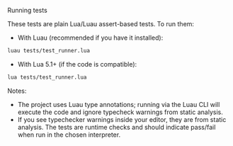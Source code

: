 Running tests

These tests are plain Lua/Luau assert-based tests. To run them:

- With Luau (recommended if you have it installed):

```bash
luau tests/test_runner.lua
```

- With Lua 5.1+ (if the code is compatible):

```bash
lua tests/test_runner.lua
```

Notes:
- The project uses Luau type annotations; running via the Luau CLI will execute the code and ignore typecheck warnings from static analysis.
- If you see typechecker warnings inside your editor, they are from static analysis. The tests are runtime checks and should indicate pass/fail when run in the chosen interpreter.
